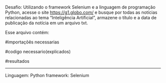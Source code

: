 Desafio:  Utilizando o framework Selenium e a linguagem de programação Python,
acesse o site https://g1.globo.com/ e busque por todas as notícias relacionadas ao
tema “Inteligência Artificial”, armazene o título e a data de publicação da notícia em
um arquivo txt. 


Esse arquivo contém:

#importaçõês necessarias

#codigo necessario(explicados)

#resultados

----------
Linguagem: Python
framework: Selenium
